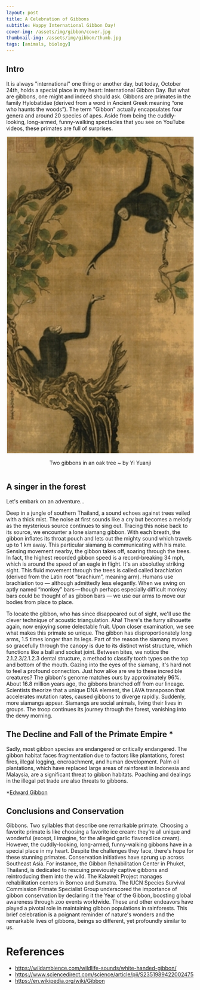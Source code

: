 ```yaml
---
layout: post
title: A Celebration of Gibbons
subtitle: Happy International Gibbon Day!
cover-img: /assets/img/gibbon/cover.jpg
thumbnail-img: /assets/img/gibbon/thumb.jpg
tags: [animals, biology]
---
```


## Intro
It is always "international" one thing or another day, but today, October 24th, holds a special place in my heart: International Gibbon Day. But what are gibbons, one might and indeed should ask. Gibbons are primates in the family Hylobatidae (derived from a word in Ancient Greek meaning “one who haunts the woods”). The term "Gibbon" actually encapsulates four genera and around 20 species of apes. Aside from being the cuddly-looking, long-armed, funny-walking spectacles that you see on YouTube videos, these primates are full of surprises.


<div style="display: flex; justify-content: center; text-align: center;">
 <div class="image">
    <img src="../assets/img/gibbon/gibbon_portrait.jpg" width="500"/>
    <p>Two gibbons in an oak tree ~ by Yi Yuanji</p>
</div>
</div>

## A singer in the forest
Let's embark on an adventure...

Deep in a jungle of southern Thailand, a sound echoes against trees veiled with a thick mist. The noise at first sounds like a cry but becomes a melody as the mysterious source continues to sing out. Tracing this noise back to its source, we encounter a lone siamang gibbon. With each breath, the gibbon inflates its throat pouch and lets out the mighty sound which travels up to 1 km away. This particular siamang is communicating with his mate. Sensing movement nearby, the gibbon takes off, soaring through the trees. In fact, the highest recorded gibbon speed is a record-breaking 34 mph, which is around the speed of an eagle in flight. It's an absolutley striking sight. This fluid movement through the trees is called called brachiation (derived from the Latin root “brachium”, meaning arm). Humans use brachiation too — although admittedly less elegantly. When we swing on aptly named “monkey” bars — though perhaps especially difficult monkey bars could be thought of as gibbon bars — we use our arms to move our bodies from place to place.

To locate the gibbon, who has since disappeared out of sight, we'll use the clever technique of acoustic triangulation. Aha! There's the furry silhouette again, now enjoying some delectable fruit. Upon closer examination, we see what makes this primate so unique. The gibbon has disproportionately long arms, 1.5 times longer than its legs. Part of the reason the siamang moves so gracefully through the canopy is due to its distinct wrist structure, which functions like a ball and socket joint. Between bites, we notice the 2.1.2.3/2.1.2.3 dental structure, a method to classify tooth types on the top and bottom of the mouth. Gazing into the eyes of the siamang, it's hard not to feel a profound connection. Just how alike are we to these incredible creatures? The gibbon's genome matches ours by approximately 96%. About 16.8 million years ago, the gibbons branched off from our lineage. Scientists theorize that a unique DNA element, the LAVA transposon that accelerates mutation rates, caused gibbons to diverge rapidly. Suddenly, more siamangs appear. Siamangs are social animals, living their lives in groups. The troop continues its journey through the forest, vanishing into the dewy morning.

 

## The Decline and Fall of the Primate Empire *
Sadly, most gibbon species are endangered or critically endangered. The gibbon habitat faces fragmentation due to factors like plantations, forest fires, illegal logging, encroachment, and human development. Palm oil plantations, which have replaced large areas of rainforest in Indonesia and Malaysia, are a significant threat to gibbon habitats. Poaching and dealings in the illegal pet trade are also threats to gibbons. 


*[Edward Gibbon](https://en.wikipedia.org/wiki/Edward_Gibbon)

## Conclusions and Conservation
Gibbons. Two syllables that describe one remarkable primate. Choosing a favorite primate is like choosing a favorite ice cream: they’re all unique and wonderful (except, I imagine, for the alleged garlic flavored ice cream). However, the cuddly-looking, long-armed, funny-walking gibbons have in a special place in my heart. Despite the challenges they face, there's hope for these stunning primates. Conservation initiatives have sprung up across Southeast Asia. For instance, the Gibbon Rehabilitation Center in Phuket, Thailand, is dedicated to rescuing previously captive gibbons and reintroducing them into the wild. The Kalaweit Project manages rehabilitation centers in Borneo and Sumatra. The IUCN Species Survival Commission Primate Specialist Group underscored the importance of gibbon conservation by declaring it the Year of the Gibbon, boosting global awareness through zoo events worldwide. These and other endeavors have played a pivotal role in maintaining gibbon populations in rainforests. This brief celebration is a poignant reminder of nature's wonders and the remarkable lives of gibbons, beings so different, yet profoundly similar to us.

# References
* https://wildambience.com/wildlife-sounds/white-handed-gibbon/
* https://www.sciencedirect.com/science/article/pii/S2351989422002475
* https://en.wikipedia.org/wiki/Gibbon